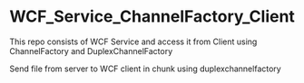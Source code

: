 # WCF_Service_ChannelFactory_Client
This repo consists of WCF Service and access it from Client using ChannelFactory and DuplexChannelFactory

Send file from server to WCF client in chunk using duplexchannelfactory
